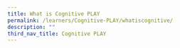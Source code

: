 ```yaml
---
title: What is Cognitive PLAY
permalink: /learners/Cognitive-PLAY/whatiscognitive/
description: ""
third_nav_title: Cognitive PLAY
---
```


